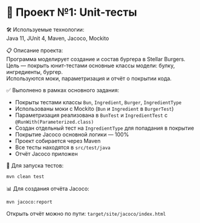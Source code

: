 # 📘 Проект №1: Unit-тесты

🛠️ Используемые технологии:  
Java 11, JUnit 4, Maven, Jacoco, Mockito

📋 Описание проекта:  
Программа моделирует создание и состав бургера в Stellar Burgers.  
Цель — покрыть юнит-тестами основные классы модели: булку, ингредиенты, бургер.  
Используются моки, параметризация и отчёт о покрытии кода.

✅ Выполнено в рамках основного задания:
- Покрыты тестами классы `Bun`, `Ingredient`, `Burger`, `IngredientType`
- Использованы моки с Mockito (`Bun` и `Ingredient` в `BurgerTest`)
- Параметризация реализована в `BunTest` и `IngredientTest` с `@RunWith(Parameterized.class)`
- Создан отдельный тест на `IngredientType` для попадания в покрытие
- Покрытие Jacoco основной логики — 100%
- Проект собирается через Maven
- Все тесты находятся в `src/test/java`
- Отчёт Jacoco приложен

🚀 Для запуска тестов:
```bash
mvn clean test
```
📊 Для создания отчёта Jacoco:

```bash
mvn jacoco:report
```

Открыть отчёт можно по пути:
`target/site/jacoco/index.html`
